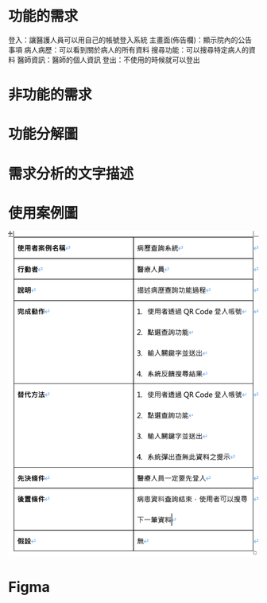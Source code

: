 # 功能的需求

  登入：讓醫護人員可以用自己的帳號登入系統
  主畫面(佈告欄)：顯示院內的公告事項
  病人病歷：可以看到關於病人的所有資料
  搜尋功能：可以搜尋特定病人的資料
  醫師資訊：醫師的個人資訊
  登出：不使用的時候就可以登出

# 非功能的需求
  
  
# 功能分解圖

# 需求分析的文字描述

# 使用案例圖

![使用案例圖](使用案例圖.jpg "使用案例圖")

# Figma
